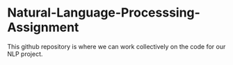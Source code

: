 # Natural-Language-Processsing-Assignment

This github repository is where we can work collectively on the code for our NLP project.
